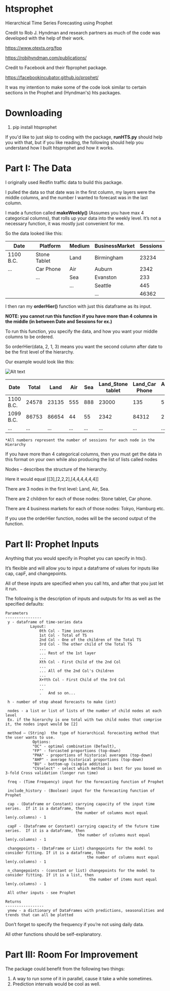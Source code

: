 # htsprophet
Hierarchical Time Series Forecasting using Prophet

Credit to Rob J. Hyndman and research partners as much of the code was developed with the help of their work.

https://www.otexts.org/fpp

https://robjhyndman.com/publications/

Credit to Facebook and their fbprophet package.

https://facebookincubator.github.io/prophet/

It was my intention to make some of the code look similar to certain sections in the Prophet and (Hyndman's) hts packages.

# Downloading

1. pip install htsprophet

If you'd like to just skip to coding with the package, **runHTS.py** should help you with that, but if you like reading, the following should help you understand how I built htsprophet and how it works.

# Part I: The Data

I originally used Redfin traffic data to build this package.

I pulled the data so that date was in the first column, my layers were the middle columns, and the number I wanted to forecast was in the last column.

I made a function called **makeWeekly()** (Assumes you have max 4 categorical columns), that rolls up your data into the weekly level.  It’s not a necessary function, it was mostly just convenient for me.

So the data looked like this:

|   Date   |   Platform   |   Medium   |   BusinessMarket   |   Sessions   |
|----------|--------------|------------|--------------------|--------------|
| 1100 B.C.| Stone Tablet |    Land    |     Birmingham     |	  23234    |
|   ...    |   Car Phone  |     Air    |       Auburn       |	  2342	   |
|          |      ...     |     Sea    |      Evanston      |	   233     |
|          |              |     ...    |       Seattle      |	   445     |
|          |              |            |	 ...	    |	  46362    |

I then ran my **orderHier()** function with just this dataframe as its input.  

**NOTE: you cannot run this function if you have more than 4 columns in the middle (in between Date and Sessions for ex.)**

To run this function, you specify the data, and how you want your middle columns to be ordered.  

So orderHier(data, 2, 1, 3) means you want the second column after date to be the first level of the hierarchy.

Our example would look like this:



![Alt text](/blob/master/exHierarchy.JPG?raw=true)



|   Date   |   Total   |   Land   |   Air   |   Sea   |   Land_Stone tablet   |   Land_Car Phone   |   Air_Stone tablet   |
|----------|-----------|----------|---------|---------|-----------------------|--------------------|----------------------|
| 1100 B.C.|   24578   |   23135  |  555    |  888    |		23000	      |		135        |		550	  |
| 1099 B.C.|   86753   |   86654  |  44     |	55    |		2342	      |	       84312       |		22	  |
|    ...   |    ...    |   ...    |   ...   |  ...    |		... 	      |         ...        |		...	  |

	*All numbers represent the number of sessions for each node in the Hierarchy


If you have more than 4 categorical columns, then you must get the data in this format on your own while also producing the list of lists called nodes


Nodes – describes the structure of the hierarchy.

Here it would equal [[3],[2,2,2],[4,4,4,4,4,4]]

There are 3 nodes in the first level: Land, Air, Sea.

There are 2 children for each of those nodes: Stone tablet, Car phone.

There are 4 business markets for each of those nodes: Tokyo, Hamburg etc.

If you use the orderHier function, nodes will be the second output of the function.

# Part II: Prophet Inputs

Anything that you would specify in Prophet you can specify in hts(). 

It’s flexible and will allow you to input a dataframe of values for inputs like cap, capF, and changepoints.

All of these inputs are specified when you call hts, and after that you just let it run.

The following is the description of inputs and outputs for hts as well as the specified defaults:

    Parameters
    ----------------
     y - dataframe of time-series data
               Layout:
                   0th Col - Time instances
                   1st Col - Total of TS
                   2nd Col - One of the children of the Total TS
                   3rd Col - The other child of the Total TS
                   ...
                   ... Rest of the 1st layer
                   ...
                   Xth Col - First Child of the 2nd Col
                   ...
                   ... All of the 2nd Col's Children
                   ...
                   X+Yth Col - First Child of the 3rd Col
                   ...
                   ..
                   .   And so on...
    
     h - number of step ahead forecasts to make (int)
    
     nodes - a list or list of lists of the number of child nodes at each level
     Ex. if the hierarchy is one total with two child nodes that comprise it, the nodes input would be [2]
     
     method – (String)  the type of hierarchical forecasting method that the user wants to use. 
                Options:
                "OC" - optimal combination (Default), 
                "FP" - forcasted proportions (top-down)
                "PHA" - proportions of historical averages (top-down)
                "AHP" - average historical proportions (top-down)
                "BU" - bottom-up (simple addition)
                "CVselect" - select which method is best for you based on 3-fold Cross validation (longer run time)
     
     freq - (Time Frequency) input for the forecasting function of Prophet 
     
     include_history - (Boolean) input for the forecasting function of Prophet
                
     cap - (Dataframe or Constant) carrying capacity of the input time series.  If it is a dataframe, then
                                   the number of columns must equal len(y.columns) - 1
                                   
     capF - (Dataframe or Constant) carrying capacity of the future time series.  If it is a dataframe, then
                                    the number of columns must equal len(y.columns) - 1
     
     changepoints - (DataFrame or List) changepoints for the model to consider fitting. If it is a dataframe, then
                                        the number of columns must equal len(y.columns) - 1
     
     n_changepoints - (constant or list) changepoints for the model to consider fitting. If it is a list, then
                                         the number of items must equal len(y.columns) - 1
                                         
     All other inputs - see Prophet
     
    Returns
    -----------------
     ynew - a dictionary of DataFrames with predictions, seasonalities and trends that can all be plotted
     

Don’t forget to specify the frequency if you’re not using daily data.

All other functions should be self-explanatory.

# Part III: Room For Improvement

The package could benefit from the following two things:
1. A way to run some of it in parallel, cause it take a while sometimes.
2. Prediction intervals would be cool as well.
